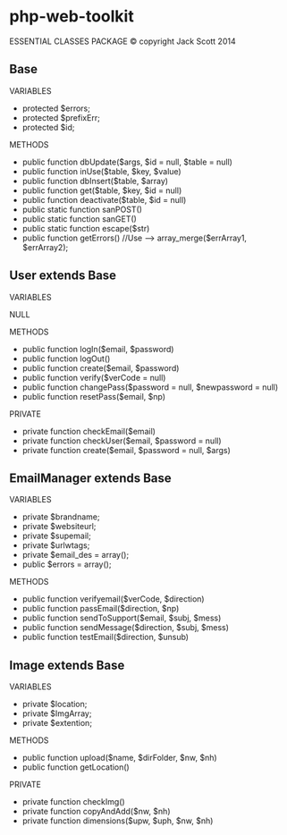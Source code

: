 php-web-toolkit
===============

ESSENTIAL CLASSES PACKAGE
© copyright Jack Scott 2014

Base
----

VARIABLES

*	protected 	$errors;
*	protected 	$prefixErr;
*	protected 	$id;

METHODS

* 	public 			function 	dbUpdate($args, $id = null, $table = null)
* 	public 			function 	inUse($table, $key, $value)
* 	public 			function 	dbInsert($table, $array)
* 	public 			function 	get($table, $key, $id = null)
*	public 			function 	deactivate($table, $id = null)
* 	public	static 	function 	sanPOST()
* 	public 	static 	function 	sanGET()
* 	public 	static 	function 	escape($str)
* 	public 			function 	getErrors() //Use --> array_merge($errArray1, $errArray2);

User extends Base
-----------------

VARIABLES

NULL

METHODS

* 	public 			function 	logIn($email, $password)
*	public 			function 	logOut()
* 	public 			function 	create($email, $password)
* 	public 			function 	verify($verCode = null)
* 	public 			function 	changePass($password = null, $newpassword = null)
* 	public 			function 	resetPass($email, $np)

PRIVATE

* 	private 		function 	checkEmail($email)
* 	private 		function 	checkUser($email, $password = null)
* 	private 		function 	create($email, $password = null, $args)

EmailManager extends Base
-------------------------

VARIABLES

*	private 	$brandname;
*	private 	$websiteurl;
*	private 	$supemail;
*	private 	$urlwtags;
*	private 	$email_des = array();
*	public 		$errors = array();

METHODS

* 	public 			function 	verifyemail($verCode, $direction)
* 	public 			function 	passEmail($direction, $np)
* 	public 			function 	sendToSupport($email, $subj, $mess)
* 	public 			function 	sendMessage($direction, $subj, $mess)
* 	public 			function 	testEmail($direction, $unsub)

Image extends Base
------------------

VARIABLES

*	private 	$location;
*	private 	$ImgArray;
*	private 	$extention;

METHODS

* 	public 			function 	upload($name, $dirFolder, $nw, $nh)
* 	public 			function 	getLocation()

PRIVATE

* 	private 		function 	checkImg()
* 	private 		function 	copyAndAdd($nw, $nh)
* 	private 		function 	dimensions($upw, $uph, $nw, $nh)







